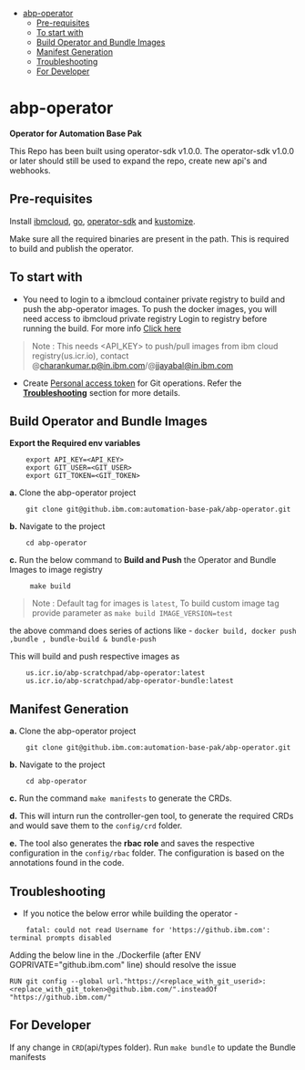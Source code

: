 - [abp-operator](#abp-operator)
  - [Pre-requisites](#pre-requisites)
  - [To start with](#to-start-with)
  - [Build Operator and Bundle Images](#build-operator-and-bundle-images)
  - [Manifest Generation](#manifest-generation)
  - [Troubleshooting](#troubleshooting)
  - [For Developer](#for-developer)

# abp-operator

**Operator for Automation Base Pak**

This Repo has been built using operator-sdk v1.0.0. The operator-sdk v1.0.0 or later should still be used to expand the repo, create new api's and webhooks.

## Pre-requisites

Install [ibmcloud](https://cloud.ibm.com/docs/cli?topic=cli-getting-started), [go](https://golang.org/doc/install), [operator-sdk](https://sdk.operatorframework.io/docs/installation/install-operator-sdk/) and [kustomize](https://kubernetes-sigs.github.io/kustomize/installation/).

Make sure all the required binaries are present in the path. This is required to build and publish the operator.

## To start with

- You need to login to a ibmcloud container private registry to build and push the abp-operator images. To push the docker images, you will need access to ibmcloud private registry
  Login to registry before running the build. For more info [Click here](https://github.ibm.com/automation-base-pak/abp-planning/wiki/Container-Registry-Service-in-IBM-Cloud#registry-urls)

> Note : This needs <API_KEY> to push/pull images from ibm cloud registry(us.icr.io), contact @charankumar.p@in.ibm.com/@jjayabal@in.ibm.com

- Create [Personal access token](https://docs.github.com/en/free-pro-team@latest/github/authenticating-to-github/creating-a-personal-access-token) for Git operations. Refer the [**Troubleshooting**](#troubleshooting) section for more details.

## Build Operator and Bundle Images

**Export the Required env variables**

```
    export API_KEY=<API_KEY>
    export GIT_USER=<GIT_USER>
    export GIT_TOKEN=<GIT_TOKEN>
```

**a.** Clone the abp-operator project

```
    git clone git@github.ibm.com:automation-base-pak/abp-operator.git
```

**b.** Navigate to the project

```
    cd abp-operator
```

**c.** Run the below command to **Build and Push** the Operator and Bundle Images to image registry

```
     make build
```

> Note : Default tag for images is `latest`, To build custom image tag provide parameter as `make build IMAGE_VERSION=test`

the above command does series of actions like - `docker build, docker push ,bundle , bundle-build & bundle-push`

This will build and push respective images as

```
    us.icr.io/abp-scratchpad/abp-operator:latest
    us.icr.io/abp-scratchpad/abp-operator-bundle:latest
```

## Manifest Generation

**a.** Clone the abp-operator project

```
    git clone git@github.ibm.com:automation-base-pak/abp-operator.git
```

**b.** Navigate to the project

```
    cd abp-operator
```

**c.** Run the command `make manifests` to generate the CRDs.

**d.** This will inturn run the controller-gen tool, to generate the required CRDs and would save them to the `config/crd` folder.

**e.** The tool also generates the **rbac role** and saves the respective configuration in the `config/rbac` folder. The configuration is based on the annotations found in the code.

## Troubleshooting

- If you notice the below error while building the operator -

```
    fatal: could not read Username for 'https://github.ibm.com': terminal prompts disabled
```

Adding the below line in the ./Dockerfile (after ENV GOPRIVATE="github.ibm.com" line) should resolve the issue

`RUN git config --global url."https://<replace_with_git_userid>:<replace_with_git_token>@github.ibm.com/".insteadOf "https://github.ibm.com/"`

## For Developer

If any change in `CRD`(api/types folder). Run `make bundle` to update the Bundle manifests
